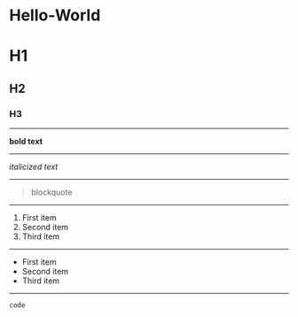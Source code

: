 # Hello-World

# H1
## H2
### H3

----

**bold text**

---

*italicized text*

---

> blockquote

---

1. First item
2. Second item
3. Third item

---

- First item
- Second item
- Third item

---

`code`
